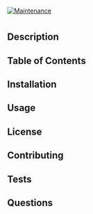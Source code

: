 [![Maintenance](https://img.shields.io/badge/Maintained%3F-yes-green.svg)](https://GitHub.com/Naereen/StrapDown.js/graphs/commit-activity)


# <project-title>

## Description

<description>

## Table of Contents

<table-of-contents>

## Installation

<installation>

## Usage

<usage>

## License

<license>

## Contributing

<contributing>

## Tests

<test>

## Questions

<question>